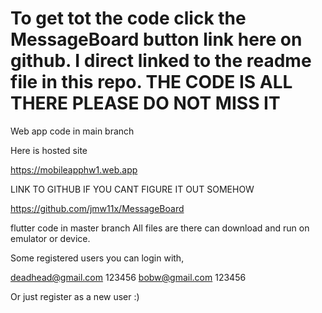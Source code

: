 
# To get tot the code click the MessageBoard button link here on github. I direct linked to the readme file in this repo. THE CODE IS ALL THERE PLEASE DO NOT MISS IT


Web app code in main branch

Here is hosted site 

https://mobileapphw1.web.app


LINK TO GITHUB IF YOU CANT FIGURE IT OUT SOMEHOW

https://github.com/jmw11x/MessageBoard

flutter code in master branch All files are there can download and run on emulator or device.

Some registered users you can login with,

deadhead@gmail.com  123456
bobw@gmail.com 123456




Or just register as a new user :)
